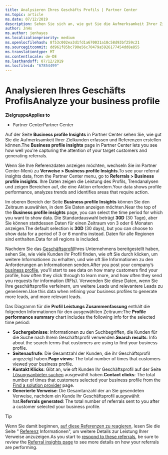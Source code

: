 ```yaml
---
title: Analysieren Ihres Geschäfts Profils | Partner Center
ms.topic: article
ms.date: 07/12/2019
description: Sehen Sie sich an, wie gut Sie die Aufmerksamkeit Ihrer Zielkunden erfassen und Referenzen erstellen.
author: JnHs
ms.author: jenhayes
ms.localizationpriority: medium
ms.openlocfilehash: 8f53c002ea3d1fd1a670031a18c58d93bf259c21
ms.sourcegitcommit: dd961f85bc790e56c70479a5926177454dd8e855
ms.translationtype: MT
ms.contentlocale: de-DE
ms.lasthandoff: 07/12/2019
ms.locfileid: "67854499"
---
```

# <a name="analyze-your-business-profile"></a><span data-ttu-id="facea-103">Analysieren Ihres Geschäfts Profils</span><span class="sxs-lookup"><span data-stu-id="facea-103">Analyze your business profile</span></span>
<!-- 
https://go.microsoft.com/fwlink/?linkid=849120
-->

<span data-ttu-id="facea-104">**Zielgruppe**</span><span class="sxs-lookup"><span data-stu-id="facea-104">**Applies to**</span></span>

- <span data-ttu-id="facea-105">Partner Center</span><span class="sxs-lookup"><span data-stu-id="facea-105">Partner Center</span></span>

<span data-ttu-id="facea-106">Auf der Seite **Business profile Insights** in Partner Center sehen Sie, wie gut Sie die Aufmerksamkeit Ihrer Zielkunden erfassen und Referenzen erstellen können.</span><span class="sxs-lookup"><span data-stu-id="facea-106">The **Business profile insights** page in Partner Center lets you see how well you're capturing the attention of your target customers and generating referrals.</span></span>

<span data-ttu-id="facea-107">Wenn Sie Ihre Referenzdaten anzeigen möchten, wechseln Sie im Partner Center-Menü zu **Verweise > Business profile Insights**.</span><span class="sxs-lookup"><span data-stu-id="facea-107">To see your referral insights data, from the Partner Center menu, go to **Referrals > Business profile insights**.</span></span> <span data-ttu-id="facea-108">Ihre Daten zeigen die Leistung des Profils, Trendanalysen und zeigen Bereichen auf, die eine Aktion erfordern.</span><span class="sxs-lookup"><span data-stu-id="facea-108">Your data shows profile performance, analyzes trends and identifies areas that require action.</span></span>

<span data-ttu-id="facea-109">Im oberen Bereich der Seite **Business profile Insights** können Sie den Zeitraum auswählen, in dem Sie Daten anzeigen möchten.</span><span class="sxs-lookup"><span data-stu-id="facea-109">Near the top of the **Business profile insights** page, you can select the time period for which you want to show data.</span></span> <span data-ttu-id="facea-110">Die Standardauswahl beträgt **30D** (30 Tage), aber Sie können stattdessen Daten für einen Zeitraum von 3 oder 6 Monaten anzeigen.</span><span class="sxs-lookup"><span data-stu-id="facea-110">The default selection is **30D** (30 days), but you can choose to show data for a period of 3 or 6 months instead.</span></span> <span data-ttu-id="facea-111">Daten für alle Regionen sind enthalten.</span><span class="sxs-lookup"><span data-stu-id="facea-111">Data for all regions is included.</span></span>

<span data-ttu-id="facea-112">Nachdem Sie das [Geschäftsprofil](create-a-marketing-profile.md)Ihres Unternehmens bereitgestellt haben, sehen Sie, wie viele Kunden ihr Profil finden, wie oft Sie durch klicken, um weitere Informationen zu erhalten, und wie oft Sie Informationen zu den Anforderungen an Informationen senden.</span><span class="sxs-lookup"><span data-stu-id="facea-112">After you post your company’s [business profile](create-a-marketing-profile.md), you’ll start to see data on how many customers find your profile, how often they click through to learn more, and how often they send you requests for information (RFIs).</span></span> <span data-ttu-id="facea-113">Verwenden Sie diese Daten, wenn Sie Ihre geschäftsprofile verfeinern, um weitere Leads und relevantere Leads zu generieren.</span><span class="sxs-lookup"><span data-stu-id="facea-113">Use this data when refining your business profiles to generate more leads, and more relevant leads.</span></span>

<span data-ttu-id="facea-114">Das Diagramm für die **Profil Leistungs Zusammenfassung** enthält die folgenden Informationen für den ausgewählten Zeitraum:</span><span class="sxs-lookup"><span data-stu-id="facea-114">The **Profile performance summary** chart includes the following info for the selected time period:</span></span>

- <span data-ttu-id="facea-115">**Suchergebnisse**: Informationen zu den Suchbegriffen, die Kunden für die Suche nach Ihrem Geschäftsprofil verwenden.</span><span class="sxs-lookup"><span data-stu-id="facea-115">**Search results**: Info about the search terms that customers are using to find your business profile.</span></span>
- <span data-ttu-id="facea-116">**Seitenaufrufe**: Die Gesamtzahl der Kunden, die ihr Geschäftsprofil angezeigt haben.</span><span class="sxs-lookup"><span data-stu-id="facea-116">**Page views**: The total number of times that customers viewed your business profile.</span></span>
- <span data-ttu-id="facea-117">**Kontakt Klicks**: Gibt an, wie oft Kunden Ihr Geschäftsprofil auf der Seite [Lösungsanbieter suchen](https://www.microsoft.com/solution-providers/home) ausgewählt haben.</span><span class="sxs-lookup"><span data-stu-id="facea-117">**Contact clicks**: The total number of times that customers selected your business profile from the [Find a solution provider](https://www.microsoft.com/solution-providers/home) page.</span></span>
- <span data-ttu-id="facea-118">**Generierte Verweise**: Die Gesamtanzahl der an Sie gesendeten Verweise, nachdem ein Kunde Ihr Geschäftsprofil ausgewählt hat.</span><span class="sxs-lookup"><span data-stu-id="facea-118">**Referrals generated**: The total number of referrals sent to you after a customer selected your business profile.</span></span>

> [!TIP]
> <span data-ttu-id="facea-119">Wenn Sie damit beginnen, [auf diese Referenzen zu reagieren](responding-to-referrals.md), lesen Sie die Seite " [Referenz](referral-insights.md) Informationen", um weitere Details zur Leistung Ihrer Verweise anzuzeigen.</span><span class="sxs-lookup"><span data-stu-id="facea-119">As you start to [respond to these referrals](responding-to-referrals.md), be sure to review the [Referral insights page](referral-insights.md) to see more details on how your referrals are performing.</span></span>
